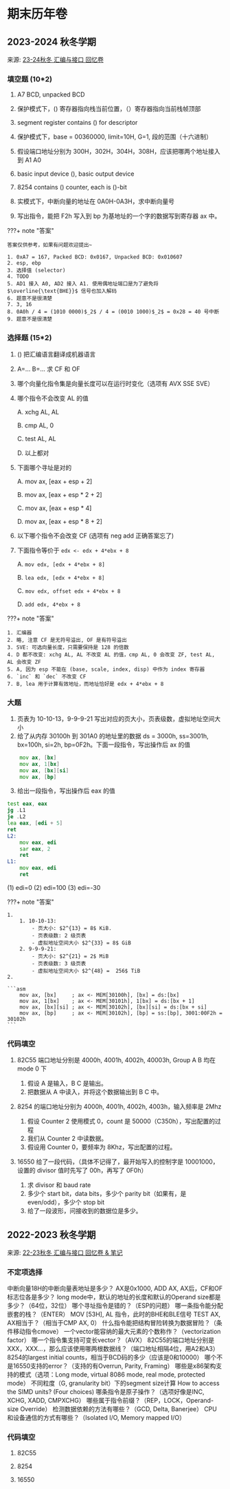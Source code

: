 # 期末历年卷

## 2023-2024 秋冬学期

来源: [23-24秋冬 汇编与接口 回忆卷](https://www.cc98.org/topic/5804583)

### 填空题 (10*2)

1. A7 BCD, unpacked BCD

2. 保护模式下，() 寄存器指向栈当前位置，（）寄存器指向当前栈帧顶部

3. segment register contains () for descriptor

5. 保护模式下，base = 00360000, limit=10H, G=1, 段的范围（十六进制）

6. 假设端口地址分别为 300H，302H，304H，308H，应该把哪两个地址接入到 A1 A0

6. basic input device (), basic output device

7. 8254 contains () counter, each is ()-bit

8. 实模式下，中断向量的地址在 0A0H-0A3H，求中断向量号

9. 写出指令，能把 F2h 写入到 bp 为基地址的一个字的数据写到寄存器 ax 中。

???+ note "答案"

    答案仅供参考，如果有问题欢迎提出~

    1. 0xA7 = 167, Packed BCD: 0x0167, Unpacked BCD: 0x010607
    2. esp, ebp
    3. 选择值 (selector)
    4. TODO
    5. AD1 接入 A0, AD2 接入 A1. 使用偶地址端口是为了避免将 $\overline{\text{BHE}}$ 信号也加入解码
    6. 题意不是很清楚
    7. 3, 16
    8. 0A0h / 4 = (1010 0000)$_2$ / 4 = (0010 1000)$_2$ = 0x28 = 40 号中断
    9. 题意不是很清楚


### 选择题 (15*2)

1. () 把汇编语言翻译成机器语言
2. A=… B=… 求 CF 和 OF
3. 哪个向量化指令集是向量长度可以在运行时变化（选项有 AVX SSE SVE）
4. 哪个指令不会改变 AL 的值

    A. xchg AL, AL

    B. cmp AL, 0

    C. test AL, AL

    D. 以上都对

5. 下面哪个寻址是对的

    A. mov ax, [eax + esp + 2]

    B. mov ax, [eax + esp * 2 + 2]

    C. mov ax, [eax + esp * 4]

    D. mov ax, [eax + esp * 8 + 2]

6. 以下哪个指令不会改变 CF (选项有 neg add 正确答案忘了)

7. 下面指令等价于 `edx <- edx + 4*ebx + 8`

    A. `mov edx, [edx + 4*ebx + 8]`

    B. `lea edx, [edx + 4*ebx + 8]`

    C. `mov edx, offset edx + 4*ebx + 8`

    D. `add edx, 4*ebx + 8`

???+ note "答案"

    1. 汇编器
    2. 略, 注意 CF 是无符号溢出, OF 是有符号溢出
    3. SVE: 可选向量长度，只需要保持是 128 的倍数
    4. D 都不改变: xchg AL, AL 不改变 AL 的值，cmp AL, 0 会改变 ZF, test AL, AL 会改变 ZF
    5. A, 因为 esp 不能在 (base, scale, index, disp) 中作为 index 寄存器
    6. `inc` 和 `dec` 不改变 CF
    7. B, lea 用于计算有效地址，而地址恰好是 edx + 4*ebx + 8

### 大题

1. 页表为 10-10-13，9-9-9-21 写出对应的页大小，页表级数，虚拟地址空间大小
2. 给了从内存 30100h 到 301A0 的地址里的数据 ds = 3000h, ss=3001h, bx=100h, si=2h, bp=0F2h。下面一段指令，写出操作后 ax 的值
```asm
    mov ax, [bx] 
    mov ax, 1[bx]
    mov ax, [bx][si]
    mov ax, [bp]
```

3. 给出一段指令，写出操作后 eax 的值
```asm
test eax, eax
jg .L1
je .L2
lea eax, [edi + 5]
ret 
L2: 
    mov eax, edi
    sar eax, 2
    ret
L1:
    mov eax, edi
    ret
```

(1) edi=0 (2) edi=100 (3) edi=-30

???+ note "答案"

    1. 
        1. 10-10-13:
            - 页大小: $2^{13} = 8$ KiB.
            - 页表级数: 2 级页表
            - 虚拟地址空间大小 $2^{33} = 8$ GiB
        2. 9-9-9-21:
            - 页大小: $2^{21} = 2$ MiB
            - 页表级数: 3 级页表
            - 虚拟地址空间大小 $2^{48} =  256$ TiB
    2. 

    ```asm
        mov ax, [bx]     ; ax <- MEM[30100h], [bx] = ds:[bx]
        mov ax, 1[bx]    ; ax <- MEM[30101h], 1[bx] = ds:[bx + 1]
        mov ax, [bx][si] ; ax <- MEM[30102h], [bx][si] = ds:[bx + si]
        mov ax, [bp]     ; ax <- MEM[30102h], [bp] = ss:[bp], 3001:00F2h = 30102h
    ```
    

### 代码填空

1. 82C55 端口地址分别是 4000h, 4001h, 4002h, 40003h, Group A B 均在 mode 0 下
    1. 假设 A 是输入，B C 是输出。
    2. 把数据从 A 中读入，并将这个数据输出到 B C 中。

2. 8254 的端口地址分别为 4000h, 4001h, 4002h, 4003h，输入频率是 2Mhz
    1. 假设 Counter 2 使用模式 0，count 是 50000（C350h），写出配置的过程
    2. 我们从 Counter 2 中读数据。
    3. 假设用 Counter 0，要频率为 8Khz，写出配置的过程。

3. 16550 给了一段代码，（具体不记得了，最开始写入的控制字是 10001000，设置的 divisor 值时先写了 00h，再写了 0F0h）
    1. 求 divisor 和 baud rate
    2. 多少个 start bit，data bits，多少个 parity bit（如果有，是 even/odd），多少个 stop bit
    3. 给了一段波形，问接收到的数据位是多少。

## 2022-2023 秋冬学期

来源: [22-23秋冬 汇编与接口 回忆卷 & 笔记](https://www.cc98.org/topic/5510882)

### 不定项选择

中断向量18H的中断向量表地址是多少？
AX是0x1000, ADD AX, AX后，CF和OF标志位各是多少？
long mode中，默认的地址的长度和默认的Operand size都是多少？（64位，32位）
哪个寻址指令是错的？（ESP的问题）
哪一条指令能分配嵌套的栈？（ENTER）
MOV [53H], AL 指令，此时的BHE和BLE信号
TEST AX, AX相当于？（相当于CMP AX, 0）
什么指令能把结构冒险转换为数据冒险？（条件移动指令cmove）
一个vector能容纳的最大元素的个数称作？（vectorization factor）
哪一个指令集支持可变长vector？（AVX）
82C55的端口地址分别是XXX，XXX...，那么应该使用哪两根数据线？（端口地址相隔4位，用A2和A3）
8254的largest initial counts，相当于BCD码的多少（应该是0和10000）
哪个不是16550支持的error？（支持的有Overrun, Parity, Framing）
哪些是x86架构支持的模式（选项：Long mode, virtual 8086 mode, real mode, protected mode）
不同粒度（G, granularity bit）下的segment size计算
How to access the SIMD units? (Four choices)
哪条指令是原子操作？（选项好像是INC, XCHG, XADD, CMPXCHG）
哪些属于指令前缀？（REP，LOCK，Operand-size Override）
检测数据依赖的方法有哪些？（GCD, Delta, Banerjee）
CPU 和设备通信的方式有哪些？（Isolated I/O, Memory mapped I/O）

### 代码填空

1. 82C55

2. 8254

3. 16550